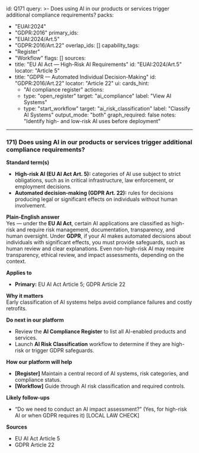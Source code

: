 id: Q171
query: >-
  Does using AI in our products or services trigger additional compliance requirements?
packs:
  - "EUAI:2024"
  - "GDPR:2016"
primary_ids:
  - "EUAI:2024/Art.5"
  - "GDPR:2016/Art.22"
overlap_ids: []
capability_tags:
  - "Register"
  - "Workflow"
flags: []
sources:
  - title: "EU AI Act — High-Risk AI Requirements"
    id: "EUAI:2024/Art.5"
    locator: "Article 5"
  - title: "GDPR — Automated Individual Decision-Making"
    id: "GDPR:2016/Art.22"
    locator: "Article 22"
ui:
  cards_hint:
    - "AI compliance register"
  actions:
    - type: "open_register"
      target: "ai_compliance"
      label: "View AI Systems"
    - type: "start_workflow"
      target: "ai_risk_classification"
      label: "Classify AI Systems"
output_mode: "both"
graph_required: false
notes: "Identify high- and low-risk AI uses before deployment"
---
### 171) Does using AI in our products or services trigger additional compliance requirements?

**Standard term(s)**  
- **High-risk AI (EU AI Act Art. 5):** categories of AI use subject to strict obligations, such as in critical infrastructure, law enforcement, or employment decisions.  
- **Automated decision-making (GDPR Art. 22):** rules for decisions producing legal or significant effects on individuals without human involvement.

**Plain-English answer**  
Yes — under the **EU AI Act**, certain AI applications are classified as high-risk and require risk management, documentation, transparency, and human oversight. Under **GDPR**, if your AI makes automated decisions about individuals with significant effects, you must provide safeguards, such as human review and clear explanations. Even non-high-risk AI may require transparency, ethical review, and impact assessments, depending on the context.

**Applies to**  
- **Primary:** EU AI Act Article 5; GDPR Article 22

**Why it matters**  
Early classification of AI systems helps avoid compliance failures and costly retrofits.

**Do next in our platform**  
- Review the **AI Compliance Register** to list all AI-enabled products and services.  
- Launch **AI Risk Classification** workflow to determine if they are high-risk or trigger GDPR safeguards.

**How our platform will help**  
- **[Register]** Maintain a central record of AI systems, risk categories, and compliance status.  
- **[Workflow]** Guide through AI risk classification and required controls.

**Likely follow-ups**  
- “Do we need to conduct an AI impact assessment?” (Yes, for high-risk AI or when GDPR requires it) [LOCAL LAW CHECK]

**Sources**  
- EU AI Act Article 5  
- GDPR Article 22
